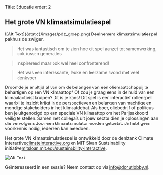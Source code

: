 Title: Educatie
order: 2

## Het grote VN klimaatsimulatiespel

<side-block>
    <side-content>
        ![Alt Text]({static}/images/pdz_groep.png)
        Deelnemers klimaatsimulatiespel pakhuis de zwijger.
    </side-content>
</side-block>

> Het was fantastisch om te zien hoe dit spel aanzet tot samenwerking, ook tussen generaties

> Inspirerend maar ook wel heel confronterend!

> Het was een interessante, leuke en leerzame avond met veel denkvoer

Droomde je er altijd al van om de belangen van een oliemaatschappij te behartigen op een VN klimaattop? Of zou je graag eens in de huid van een klimaatactivist kruipen? Dit is je kans! Dit spel is een interactief rollenspel waarbij je inzicht krijgt in de perspectieven en belangen van machtige en mondige stakeholders in het klimaatdebat. Als boer, oliebedrijf of politicus ben je uitgenodigd op een speciale VN klimaattop om het Parijsakkoord veilig te stellen. Samen met collega’s uit jouw sector dien je oplossingen aan die vervolgens door een klimaatsimulator worden getoetst. Je hebt geen voorkennis nodig, iedereen kan meedoen.

Het grote VN klimaatsimulatiespel is ontwikkeld door de denktank Climate Interactive<side-ref><side-content>[climateinteractive.org](https://climateinteractive.org)</side-content></side-ref> en MIT Sloan Sustainability initiative<side-ref><side-content>[mitsloan.mit.edu/sustainability-interactive](https://mitsloan.mit.edu/sustainability-initiative/welcome)</side-content></side-ref>.

![Alt Text]({static}/images/logos.png)

Geïnteresseerd in een sessie? Neem contact op via [info@donutlobby.nl](mailto:info@donutlobby.nl).
